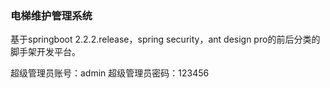 ### 电梯维护管理系统


基于springboot 2.2.2.release，spring security，ant design pro的前后分类的脚手架开发平台。

超级管理员账号：admin
超级管理员密码：123456
